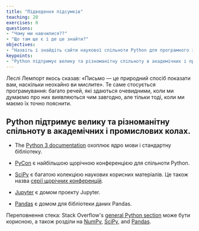 ```yaml
---
title: "Підведення підсумків"
teaching: 20
exercises: 0
questions:
- "Чому ми навчилися??"
- "Що там ще є і де це знайти?"
objectives:
- "Назвіть і знайдіть сайти наукової спільноти Python для програмного забезпечення, семінарів і допомоги."
keypoints:
- "Python підтримує велику та різноманітну спільноту в академічних і промислових колах."
---
```


Леслі Лемпорт якось сказав: «Письмо — це природний спосіб показати вам, наскільки неохайно ви мислите».
Те саме стосується програмування:
багато речей, які здаються очевидними, коли ми думаємо про них
виявляються чим завгодно, але тільки тоді, коли ми маємо їх точно пояснити.

## Python підтримує велику та різноманітну спільноту в академічних і промислових колах.

*   The [Python 3 documentation](https://docs.python.org/3/) охоплює ядро мови
    і стандартну бібліотеку.

*   [PyCon](https://pycon.org/) є найбільшою щорічною конференцією для спільноти Python.

*   [SciPy](https://scipy.org) є багатою колекцією наукових корисних матеріалів.
   Це також назва [серії щорічних конференцій](https://conference.scipy.org/).

*   [Jupyter](https://jupyter.org) є домом проекту Jupyter.

*   [Pandas](https://pandas.pydata.org) є домом для бібліотеки даних Pandas.

Переповнення стека: Stack Overflow's [general Python section](https://stackoverflow.com/questions/tagged/python?tab=Votes)
    може бути корисною,
    а також розділи на [NumPy](https://stackoverflow.com/questions/tagged/numpy?tab=Votes),
    [SciPy](https://stackoverflow.com/questions/tagged/scipy?tab=Votes), and
    [Pandas](https://stackoverflow.com/questions/tagged/pandas?tab=Votes).


